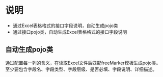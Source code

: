 # 说明

- 通过Excel表格格式的接口字段说明，自动生成pojo类
- 通过接口pojo类，自动生成Excel表格格式的接口字段说明

## 自动生成pojo类

通过配置每一列的含义，在读取Excel文件后匹配freeMarker模板生成pojo类。  
至少要包含字段名、字段类型、字段层级、是否必填、字段说明、详细描述。